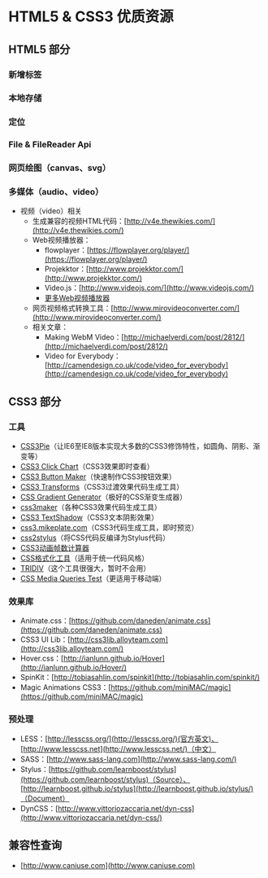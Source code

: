 # HTML5 & CSS3 优质资源

## HTML5 部分

### 新增标签

### 本地存储

### 定位

### File & FileReader Api

### 网页绘图（canvas、svg）

### 多媒体（audio、video）

* 视频（video）相关
	* 生成兼容的视频HTML代码：[http://v4e.thewikies.com/](http://v4e.thewikies.com/)
	* Web视频播放器：
		* flowplayer：[https://flowplayer.org/player/](https://flowplayer.org/player/)
		* Projekktor：[http://www.projekktor.com/](http://www.projekktor.com/)
		* Video.js：[http://www.videojs.com/](http://www.videojs.com/)
		* [更多Web视频播放器](http://www.cnblogs.com/chu888chu888/archive/2011/12/21/2296211.html)
	* 网页视频格式转换工具：[http://www.mirovideoconverter.com/](http://www.mirovideoconverter.com/)
	* 相关文章：
		* Making WebM Video：[http://michaelverdi.com/post/2812/](http://michaelverdi.com/post/2812/)
		* Video for Everybody：[http://camendesign.co.uk/code/video_for_everybody](http://camendesign.co.uk/code/video_for_everybody)


## CSS3 部分

### 工具

* [CSS3Pie](http://css3pie.com/)（让IE6至IE8版本实现大多数的CSS3修饰特性，如圆角、阴影、渐变等）
* [CSS3 Click Chart](http://css3clickchart.com/)（CSS3效果即时查看）
* [CSS3 Button Maker](http://css-tricks.com/examples/ButtonMaker)（快速制作CSS3按钮效果）
* [CSS3 Transforms](http://westciv.com/tools/transforms/index.html)（CSS3过渡效果代码生成工具）
* [CSS Gradient Generator](http://www.css3factory.com/linear-gradients)（极好的CSS渐变生成器）
* [css3maker](http://www.css3maker.com/)（各种CSS3效果代码生成工具）
* [CSS3 TextShadow](http://mothereffingtextshadow.com/)（CSS3文本阴影效果）
* [css3.mikeplate.com](http://css3.mikeplate.com/)（CSS3代码生成工具，即时预览）
* [css2stylus](http://css2stylus.com/)（将CSS代码反编译为Stylus代码）
* [CSS3动画帧数计算器](http://tid.tenpay.com/labs/css3_keyframes_calculator.html)
* [CSS格式化工具](https://github.com/twitter/recess)（适用于统一代码风格）
* [TRIDIV](http://tridiv.com/)（这个工具很强大，暂时不会用）
* [CSS Media Queries Test](http://mediaqueriestest.com/)（更适用于移动端）

### 效果库

* Animate.css：[https://github.com/daneden/animate.css](https://github.com/daneden/animate.css)
* CSS3 UI Lib：[http://css3lib.alloyteam.com](http://css3lib.alloyteam.com/)
* Hover.css：[http://ianlunn.github.io/Hover](http://ianlunn.github.io/Hover/)
* SpinKit：[http://tobiasahlin.com/spinkit](http://tobiasahlin.com/spinkit/)
* Magic Animations CSS3：[https://github.com/miniMAC/magic](https://github.com/miniMAC/magic) 

### 预处理

* LESS：[http://lesscss.org/](http://lesscss.org/)(官方英文)、[http://www.lesscss.net](http://www.lesscss.net/)（中文）
* SASS：[http://www.sass-lang.com](http://www.sass-lang.com/)
* Stylus：[https://github.com/learnboost/stylus](https://github.com/learnboost/stylus)（Source）、[http://learnboost.github.io/stylus](http://learnboost.github.io/stylus/)（Document）
* DynCSS：[http://www.vittoriozaccaria.net/dyn-css](http://www.vittoriozaccaria.net/dyn-css/)

## 兼容性查询

* [http://www.caniuse.com](http://www.caniuse.com)
